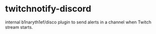 # twitchnotify-discord
internal b1naryth1ef/disco plugin to send alerts in a channel when Twitch stream starts.
